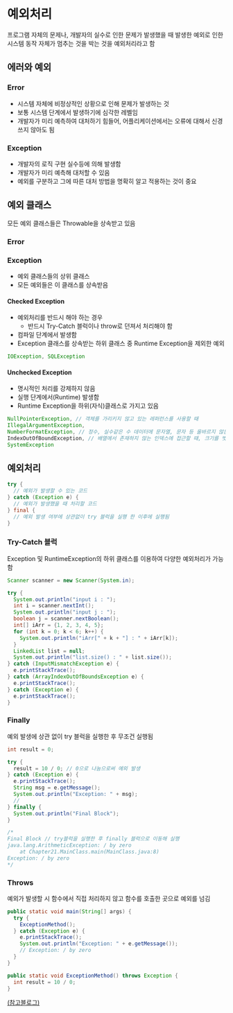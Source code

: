 # 예외처리

프로그램 자체의 문제나, 개발자의 실수로 인한 문제가 발생했을 때 발생한 예외로 인한 시스템 동작 자체가 멈추는 것을 박는 것을 예외처리라고 함

## 에러와 예외

### Error

- 시스템 자체에 비정상적인 상황으로 인해 문제가 발생하는 것
- 보통 시스템 단계에서 발생하기에 심각한 레벨임
- 개발자가 미리 예측하여 대처하기 힘들어, 어플리케이션에서는 오류에 대해서 신경쓰지 않아도 됨 

### Exception

- 개발자의 로직 구현 실수등에 의해 발생함
- 개발자가 미리 예측해 대처할 수 있음
- 예외를 구분하고 그에 따른 대처 방법을 명확히 알고 적용하는 것이 중요

## 예외 클래스

모든 예외 클래스들은 Throwable을 상속받고 있음

### Error

### Exception

- 예외 클래스들의 상위 클래스
- 모든 예외들은 이 클래스를 상속받음

#### Checked Exception

- 예외처리를 반드시 해야 하는 경우
  - 반드시 Try-Catch 블럭이나 throw로 던져서 처리해야 함
- 컴파일 단계에서 발생함
- Exception 클래스를 상속받는 하위 클래스 중 Runtime Exception을 제외한 예외

```java
IOException, SQLException
```

#### Unchecked Exception

- 명시적인 처리를 강제하지 않음
- 실행 단계에서(Runtime) 발생함
- Runtime Exception을 하위(자식)클래스로 가지고 있음

```java
NullPointerException, // 객체를 가리키지 않고 있는 레퍼런스를 사용할 때
IllegalArgumentException, 
NumberFormatException, // 정수, 실수같은 수 데이터에 문자열, 문자 등 올바르지 않은 데이터를 넣었을 때
IndexOutOfBoundException, // 배열에서 존재하지 않는 인덱스에 접근할 때, 크기를 벗어난 범위에 접근 할 때
SystemException
```

## 예외처리

```java
try {
  // 예외가 발생할 수 있는 코드
} catch (Exception e) {
  // 예외가 발생했을 때 처리할 코드
} final {
  // 예외 발생 여부에 상관없이 try 블럭을 실행 한 이후에 실행됨
}
```

### Try-Catch 블럭

Exception 및 RuntimeException의 하위 클래스를 이용하여 다양한 예외처리가 가능함

```java
Scanner scanner = new Scanner(System.in);

try {
  System.out.println("input i : ");
  int i = scanner.nextInt();
  System.out.println("input j : ");
  boolean j = scanner.nextBoolean();
  int[] iArr = {1, 2, 3, 4, 5};
  for (int k = 0; k < 6; k++) {
    System.out.println("iArr[" + k + "] : " + iArr[k]);
  }
  LinkedList list = null;
  System.out.println("list.size() : " + list.size());
} catch (InputMismatchException e) {
  e.printStackTrace();
} catch (ArrayIndexOutOfBoundsException e) {
  e.printStackTrace();
} catch (Exception e) {
  e.printStackTrace();
}
```

### Finally

예외 발생에 상관 없이 try 블럭을 실행한 후 무조건 실행됨

```java
int result = 0;

try {
  result = 10 / 0; // 0으로 나눔으로써 예외 발생
} catch (Exception e) {
  e.printStackTrace();
  String msg = e.getMessage();
  System.out.println("Exception: " + msg);
  // 
} finally {
  System.out.println("Final Block");
}

/*
Final Block // try블럭을 실행한 후 finally 블럭으로 이동해 실행
java.lang.ArithmeticException: / by zero
	at Chapter21.MainClass.main(MainClass.java:8)
Exception: / by zero
*/
```

### Throws

예외가 발생할 시 함수에서 직접 처리하지 않고 함수를 호출한 곳으로 예외를 넘김

```java
public static void main(String[] args) {
  try {
    ExceptionMethod();
  } catch (Exception e) {
    e.printStackTrace();
    System.out.println("Exception: " + e.getMessage());
    // Exception: / by zero
  }
}

public static void ExceptionMethod() throws Exception {
  int result = 10 / 0;
}
```

[(참고블로그)](https://www.nextree.co.kr/p3239/)